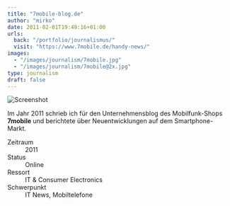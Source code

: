 ```yaml
---
title: "7mobile-blog.de"
author: "mirko"
date: 2011-02-01T19:49:16+01:00
urls:
  back: "/portfolio/journalismus/"
  visit: "https://www.7mobile.de/handy-news/"
images:
  - "/images/journalism/7mobile.jpg"
  - "/images/journalism/7mobile@2x.jpg"
type: journalism
draft: false
---
```


![Screenshot](/images/journalism/7mobile.jpg)

Im Jahr 2011 schrieb ich für den Unternehmensblog des Mobilfunk-Shops **7mobile** und berichtete über Neuentwicklungen auf dem Smartphone-Markt.

<dl>
  <dt>Zeitraum</dt><dd>2011</dd>
  <dt>Status</dt><dd>Online</dd>
  <dt>Ressort</dt><dd>IT & Consumer Electronics</dd>
  <dt>Schwerpunkt</dt><dd>IT News, Mobiltelefone</dd>
</dl>